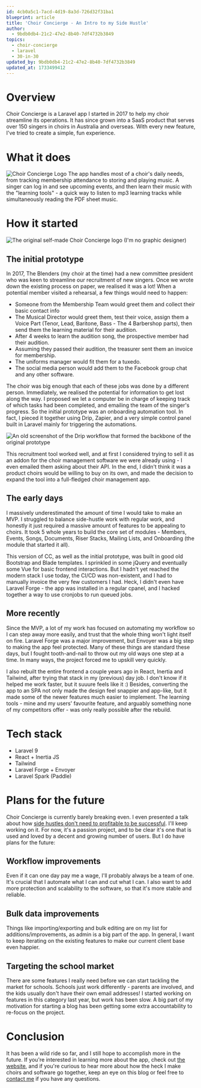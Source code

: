 ```yaml
---
id: 4cb0a5c1-7acd-4d19-8a3d-726d32f31ba1
blueprint: article
title: 'Choir Concierge - An Intro to my Side Hustle'
author:
  - 9bdb0db4-21c2-47e2-8b40-7df4732b3849
topics:
  - choir-concierge
  - laravel
  - 30-in-30
updated_by: 9bdb0db4-21c2-47e2-8b40-7df4732b3849
updated_at: 1733499412
---
```

# Overview
Choir Concierge is a Laravel app I started in 2017 to help my choir streamline its operations. It has since grown into a SaaS product that serves over 150 singers in choirs in Australia and overseas. With every new feature, I've tried to create a simple, fun experience. 

# What it does
![Choir Concierge Logo](/assets/content/cc-logo-dark.png "Choir Concierge Logo")
The app handles most of a choir's daily needs, from tracking membership attendance to storing and playing music. A singer can log in and see upcoming events, and then learn their music with the "learning tools" - a quick way to listen to mp3 learning tracks while simultaneously reading the PDF sheet music. 

# How it started
![The original self-made Choir Concierge logo (I'm no graphic designer)](/assets/content/choir-concierge-logo-2020.png "The original self-made Choir Concierge logo (I'm no graphic designer)")
## The initial prototype
In 2017, The Blenders (my choir at the time) had a new committee president who was keen to streamline our recruitment of new singers. Once we wrote down the existing process on paper, we realised it was a lot! When a potential member visited a rehearsal, a few things would need to happen:
- Someone from the Membership Team would greet them and collect their basic contact info
- The Musical Director would greet them, test their voice, assign them a Voice Part (Tenor, Lead, Baritone, Bass - The 4 Barbershop parts), then send them the learning material for their audition.
- After 4 weeks to learn the audition song, the prospective member had their audition.
- Assuming they passed their audition, the treasurer sent them an invoice for membership.
- The uniforms manager would fit them for a tuxedo.
- The social media person would add them to the Facebook group chat and any other software.

The choir was big enough that each of these jobs was done by a different person. Immediately, we realised the potential for information to get lost along the way. I proposed we let a computer be in charge of keeping track of which tasks had been completed, and emailing the team of the singer's progress. So the initial prototype was an onboarding automation tool. In fact, I pieced it together using Drip, Zapier, and a very simple control panel built in Laravel mainly for triggering the automations. 

![An old screenshot of the Drip workflow that formed the backbone of the original prototype](/assets/content/choir-concierge-drip-workflow-screenshot.png "An old screenshot of the Drip workflow that formed the backbone of the original prototype")

This recruitment tool worked well, and at first I considered trying to sell it as an addon for the choir management software we were already using - I even emailed them asking about their API. In the end, I didn't think it was a product choirs would be willing to buy on its own, and made the decision to expand the tool into a full-fledged choir management app. 

## The early days
I massively underestimated the amount of time I would take to make an MVP. I struggled to balance side-hustle work with regular work, and honestly it just required a massive amount of features to be appealing to choirs. It took 5 whole years to build the core set of modules - Members, Events, Songs, Documents, Riser Stacks, Mailing Lists, and Onboarding (the module that started it all).

This version of CC, as well as the initial prototype, was built in good old Bootstrap and Blade templates. I sprinkled in some jQuery and eventually some Vue for basic frontend interactions. But I hadn't yet reached the modern stack I use today, the CI/CD was non-existent, and I had to manually invoice the very few customers I had. Heck, I didn't even have Laravel Forge - the app was installed in a regular cpanel, and I hacked together a way to use cronjobs to run queued jobs. 

## More recently
Since the MVP, a lot of my work has focused on automating my workflow so I can step away more easily, and trust that the whole thing won't light itself on fire. Laravel Forge was a major improvement, but Envoyer was a big step to making the app feel protected. Many of these things are standard these days, but I fought tooth-and-nail to throw out my old ways one step at a time. In many ways, the project forced me to upskill very quickly.

I also rebuilt the entire frontend a couple years ago in React, Inertia and Tailwind, after trying that stack in my (previous) day job. I don't know if it helped me work faster, but it suuure feels like it :) Besides, converting the app to an SPA not only made the design feel snappier and app-like, but it made some of the newer features much easier to implement. The learning tools - mine and my users' favourite feature, and arguably something none of my competitors offer - was only really possible after the rebuild.

# Tech stack
- Laravel 9
- React + Inertia JS
- Tailwind
- Laravel Forge + Envoyer
- Laravel Spark (Paddle)

# Plans for the future
Choir Concierge is currently barely breaking even. I even presented a talk about how [side hustles don't need to profitable to be successful](https://www.youtube.com/watch?v=fxAw7xkq17s&t=3170s). I'll keep working on it. For now, it's a passion project, and to be clear it's one that is used and loved by a decent and growing number of users. But I do have plans for the future:
## Workflow improvements
Even if it can one day pay me a wage, I'll probably always be a team of one. It's crucial that I automate what I can and cut what I can. I also want to add more protection and scalability to the software, so that it's more stable and reliable. 
## Bulk data improvements
Things like importing/exporting and bulk editing are on my list for additions/improvements, as admin is a big part of the app. In general, I want to keep iterating on the existing features to make our current client base even happier.
## Targeting the school market
There are some features I really need before we can start tackling the market for schools. Schools just work differently - parents are involved, and the kids usually don't have their own email addresses! I started working on features in this category last year, but work has been slow. A big part of my motivation for starting a blog has been getting some extra accountability to re-focus on the project. 

# Conclusion
It has been a wild ride so far, and I still hope to accomplish more in the future. If you're interested in learning more about the app, check out [the website](https://www.choirconcierge.com), and if you're curious to hear more about how the heck I make choirs and software go together, keep an eye on this blog or feel free to [contact me](mailto:hayleybech@gmail.com) if you have any questions.